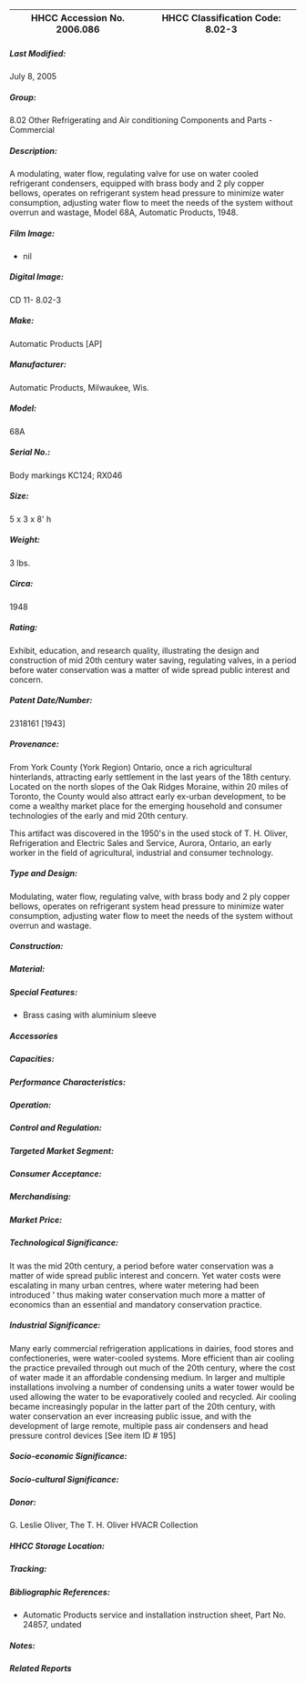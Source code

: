 | **HHCC Accession No. 2006.086** |**HHCC Classification Code:  8.02-3**|
| ----------- | ----------- |

##### Last Modified:
July 8, 2005

##### Group:
8.02 Other Refrigerating and Air conditioning Components and Parts - Commercial

##### Description:
A modulating, water flow, regulating valve for use on water cooled refrigerant condensers, equipped with brass body and 2 ply copper bellows, operates on refrigerant system head pressure to minimize water consumption, adjusting water flow to meet the needs of the system without overrun and wastage, Model 68A, Automatic Products, 1948.

##### Film Image:
-  nil

##### Digital Image:
CD 11- 8.02-3

##### Make:
Automatic Products [AP]

##### Manufacturer:
Automatic Products, Milwaukee, Wis.

##### Model:
68A

##### Serial No.:
Body markings KC124; RX046

##### Size:
5 x 3 x 8' h

##### Weight:
3 lbs.

##### Circa:
1948

##### Rating:
Exhibit, education, and research quality, illustrating the design and construction of mid 20th century water saving, regulating valves, in a period before water conservation was a matter of wide spread public interest and concern.

##### Patent Date/Number:
2318161 [1943]

##### Provenance:
From York County (York Region) Ontario, once a rich agricultural hinterlands, attracting early settlement in the last years of the 18th century. Located on the north slopes of the Oak Ridges Moraine, within 20 miles of Toronto, the County would also attract early ex-urban development, to be come a wealthy market place for the emerging household and consumer technologies of the early and mid 20th century. 

This artifact was discovered in the 1950's in the used stock of T. H. Oliver, Refrigeration and Electric Sales and Service, Aurora, Ontario, an early worker in the field of agricultural, industrial and consumer technology.

##### Type and Design:
Modulating, water flow, regulating valve, with brass body and 2 ply copper bellows, operates on refrigerant system head pressure to minimize water consumption, adjusting water flow to meet the needs of the system without overrun and wastage.

##### Construction:


##### Material:


##### Special Features:
-  Brass casing with aluminium sleeve

##### Accessories


##### Capacities:


##### Performance Characteristics:


##### Operation:


##### Control and Regulation:


##### Targeted Market Segment:


##### Consumer Acceptance:


##### Merchandising:


##### Market Price:


##### Technological Significance:
It was the mid 20th century, a period before water conservation was a matter of wide spread public interest and concern.  Yet water costs were escalating in many urban centres, where water metering had been introduced ' thus making water conservation much more a matter of economics than an essential and mandatory conservation practice.

##### Industrial Significance:
Many early commercial refrigeration applications in dairies, food stores and confectioneries, were water-cooled systems.  More efficient than air cooling the practice prevailed through out much of the 20th century, where the cost of water made it an affordable condensing medium. 
In larger and multiple installations involving a number of condensing units a water tower would be used allowing the water to be evaporatively cooled and recycled. 
Air cooling became increasingly popular in the latter part of the 20th century, with water conservation an ever increasing public issue, and with the development of large remote, multiple pass air condensers and head pressure control devices [See item ID # 195]

##### Socio-economic Significance:


##### Socio-cultural Significance:


##### Donor:
G. Leslie Oliver, The T. H. Oliver HVACR Collection

##### HHCC Storage Location:


##### Tracking:


##### Bibliographic References:
-  Automatic Products service and installation instruction sheet, Part No. 24857, undated

##### Notes:


##### Related Reports

